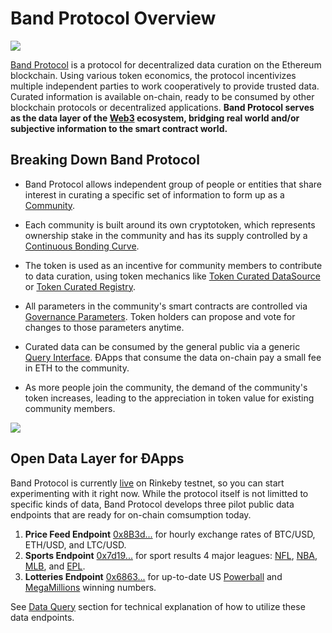 # Band Protocol Overview

![](/assets/overview-usecase.png)

[Band Protocol](https://bandprotocol.com) is a protocol for decentralized data curation on the Ethereum blockchain. Using various token economics, the protocol incentivizes multiple independent parties to work cooperatively to provide trusted data. Curated information is available on-chain, ready to be consumed by other blockchain protocols or decentralized applications. **Band Protocol serves as the data layer of the [Web3](https://github.com/w3f/Web3-wiki/wiki) ecosystem, bridging real world and/or subjective information to the smart contract world.**

## Breaking Down Band Protocol

<!-- [TODO: NEED IMAGE FOR EACH OF THE BULLET POINTS] -->

- Band Protocol allows independent group of people or entities that share interest in curating a specific set of information to form up as a [Community](/docs/community.md).

- Each community is built around its own cryptotoken, which represents ownership stake in the community and has its supply controlled by a [Continuous Bonding Curve](/docs/bonding-curve.md).

- The token is used as an incentive for community members to contribute to data curation, using token mechanics like [Token Curated DataSource](/docs/tcd.md) or [Token Curated Registry](/tcr.md).

- All parameters in the community's smart contracts are controlled via [Governance Parameters](/docs/parameters.md). Token holders can propose and vote for changes to those parameters anytime.

- Curated data can be consumed by the general public via a generic [Query Interface](/docs/data-query.md). ÐApps that consume the data on-chain pay a small fee in ETH to the community.

- As more people join the community, the demand of the community's token increases, leading to the appreciation in token value for existing community members.

![](/assets/overview-band.png)

## Open Data Layer for ÐApps

Band Protocol is currently [live](https://data.bandprotocol.com) on Rinkeby testnet, so you can start experimenting with it right now. While the protocol itself is not limitted to specific kinds of data, Band Protocol develops three pilot public data endpoints that are ready for on-chain comsumption today.

1. **Price Feed Endpoint** [0x8B3d...](https://rinkeby.etherscan.io/address/0x8B3dBb2Db70120Cf4D24c739E1c296DE98644238) for hourly exchange rates of BTC/USD, ETH/USD, and LTC/USD.
2. **Sports Endpoint** [0x7d19...](https://rinkeby.etherscan.io/address/0x7d19771a15c1314be9Bd436092A727A70Edc6482) for sport results 4 major leagues: [NFL](https://www.nfl.com), [NBA](https://www.nba.com/), [MLB](https://www.mlb.com/), and [EPL](https://www.premierleague.com/).
3. **Lotteries Endpoint** [0x6863...](https://rinkeby.etherscan.io/address/0x6863019Ec1A5f675ce64699020A338Ee2256B981) for up-to-date US [Powerball](https://www.powerball.com) and [MegaMillions](https://www.megamillions.com/) winning numbers.

See [Data Query](/docs/data-query.html) section for technical explanation of how to utilize these data endpoints.

<!-- ## What's Next?

Learn more about Band Protocol's architecture by continuing on to [Architecture](/docs/architecture.html) section. You will learn how different parts of Band Protocol come to work together, and how to interact with the smart contracts using our developer tools. -->
